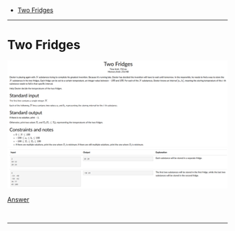 - [Two Fridges](#Two-Fridges)

<hr>

# Two Fridges

![Alt Text](Images/Two%20Fridges%201.png)
![Alt Text](Images/Two%20Fridges%202.png)

[Answer](Codes/twofridges.py)

<br/><hr>